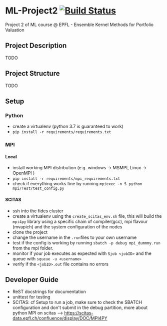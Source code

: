 # ML-Project2 [![Build Status](https://travis-ci.org/tlpss/ML-Project2.svg?branch=master)](https://travis-ci.org/tlpss/ML-Project2)
Project 2 of ML course @ EPFL - Ensemble Kernel Methods for Portfolio Valuation

## Project Description 
TODO
## Project Structure
TODO
## Setup
### Python 
- create a virtualenv (python 3.7 is guaranteed to work)
- `pip install -r requirements/requirements.txt`

### MPI
#### Local
- install working MPI distribution (e.g. windows -> MSMPI, Linux -> OpenMPI )
- `pip install -r requirements/mpi_requirements.txt`
- check if everything works fine by running `mpiexec -n 5 python mpi/Test/test_config.py`

#### SCITAS
- ssh into the fides cluster
- create a virtualenv using the `create_scitas_env.sh` file, this will build the `mpi4py` library using a specific chain of compiler(gcc), mpi flavour (mvapich) and the system configuration of the nodes 
- clone the project 
- change the username in the `.run`files to your own username 
- test if the config is working by running `sbatch -p debug mpi_dummmy.run` from the mpi folder.
- monitor if your job executes as expected with `Sjob <jobID>` and the queue with `squeue -u <username>`
- verify  if the `<jobID>.out` file contains no errors

## Developer Guide 
- ReST docstrings for documentation
- unittest for testing
- SCITAS: cf Setup to run a job, make sure to check the SBATCH configuration and don't submit in the debug partition, more about python MPI on scitas --> https://scitas-data.epfl.ch/confluence/display/DOC/MPI4PY



